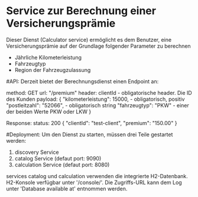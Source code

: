 # Service zur Berechnung einer Versicherungsprämie

Dieser Dienst (Calculator service) ermöglicht es dem Benutzer, eine Versicherungsprämie auf der Grundlage folgender Parameter zu berechnen

- Jährliche Kilometerleistung
- Fahrzeugtyp
- Region der Fahrzeugzulassung

#API:
Derzeit bietet der Berechnungsdienst einen Endpoint an: 

method: GET
url: "/premium"
header: clientId - obligatorische header. Die ID des Kunden
payload: 
{
    "kilometerleistung": 15000, - obligatorisch, positiv
    "postleitzahl": "52066", - obligatorisch string
    "fahrzeugtyp": "PKW" - einer der beiden Werte PKW oder LKW
}
	
Response: 
status: 200
{
    "clientId": "test-client",
    "premium": "150.00"
}

#Deployment:
Um den Dienst zu starten, müssen drei Teile gestartet werden:
1. discovery Service 
2. catalog Service (defaut port: 9090)
3. calculation Service (defaut port: 8080)

services catalog und calculation verwenden die integrierte H2-Datenbank. 
H2-Konsole verfügbar unter '/console/'.
Die Zugriffs-URL kann dem Log unter 'Database available at' entnommen werden.
